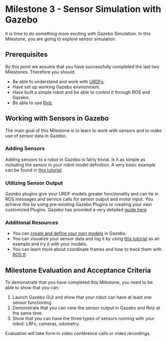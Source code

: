 # Milestone 3 - Sensor Simulation with Gazebo

It is time to do something more exciting with Gazebo Simulation. In this Milestone, you are going to explore sensor simulation. 

## Prerequisites

By this point we assume that you have successfully completed the last two Milestones. Therefore you should:
* Be able to understand and work with [URDFs](http://wiki.ros.org/urdf).
* Have set up working Gazebo environment.
* Have built a simple robot and be able to control it through ROS and Gazebo.
* Be able to use [Rviz](http://wiki.ros.org/rviz). 

## Working with Sensors in Gazebo

The main goal of this Milestone is to learn to work with sensors and to make use of sensor data in Gazebo.

### Adding Sensors

Adding sensors to a robot in Gazebo is fairly trivial. Is it as simple as including the sensor in your robot model definition.
A very basic example can be found in [this tutorial](http://gazebosim.org/tutorials?tut=add_laser).

### Utilizing Sensor Output
Gazebo plugins give your URDF models greater functionality and can tie in ROS messages and service calls for sensor output and motor input. 
You achieve this by using pre-existing Gazebo Plugins or creating your own customized Plugins. 
Gazebo has provided a very detailed [guide here](http://gazebosim.org/tutorials?tut=ros_gzplugins).

### Additional Resources
* You can [create and define your own models](http://gazebosim.org/tutorials?tut=model_editor) in Gazebo. 
* You can visualize your sensor data and log it by using [this tutorial](http://gazebosim.org/tutorials?tut=drcsim_visualization&cat=drcsim) as an example and try it with your models.
* You can learn more about coordinate frames and how to track them with [ROS tf](http://wiki.ros.org/tf/Tutorials).

## Milestone Evaluation and Acceptance Criteria

To demonstrate that you have completed this Milestone, you need to be able to show that you can:
1. Launch Gazebo GUI and show that your robot can have at least one sensor functioning. 
2. Demonstrate that you can view the sensor output in Gazebo and Rviz at the same time.
3. Show that you can have the three types of sensors running with your robot: LRFs, cameras, odometry.

Evaluation will take form in video conference calls or video recordings. 